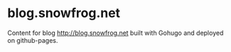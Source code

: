 blog.snowfrog.net
=================

Content for blog http://blog.snowfrog.net built with Gohugo and deployed on
github-pages.
